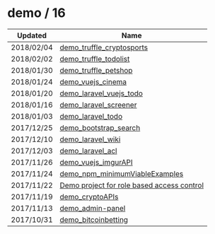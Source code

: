 
  # demo / 16

  | Updated    | Name                                                                                        |
| ---------- | ------------------------------------------------------------------------------------------- |
| 2018/02/04 | [demo_truffle_cryptosports](https://github.com/marcpre/demo_truffle_cryptosports)           |
| 2018/02/02 | [demo_truffle_todolist](https://github.com/marcpre/demo_truffle_todolist)                   |
| 2018/01/30 | [demo_truffle_petshop](https://github.com/marcpre/demo_truffle_petshop)                     |
| 2018/01/24 | [demo_vuejs_cinema](https://github.com/marcpre/demo_vuejs_cinema)                           |
| 2018/01/20 | [demo_laravel_vuejs_todo](https://github.com/marcpre/demo_laravel_vuejs_todo)               |
| 2018/01/16 | [demo_laravel_screener](https://github.com/marcpre/demo_laravel_screener)                   |
| 2018/01/03 | [demo_laravel_todo](https://github.com/marcpre/demo_laravel_todo)                           |
| 2017/12/25 | [demo_bootstrap_search](https://github.com/marcpre/demo_bootstrap_search)                   |
| 2017/12/10 | [demo_laravel_wiki](https://github.com/marcpre/demo_laravel_wiki)                           |
| 2017/12/03 | [demo_laravel_acl](https://github.com/marcpre/demo_laravel_acl)                             |
| 2017/11/26 | [demo_vuejs_imgurAPI](https://github.com/marcpre/demo_vuejs_imgurAPI)                       |
| 2017/11/24 | [demo_npm_minimumViableExamples](https://github.com/marcpre/demo_npm_minimumViableExamples) |
| 2017/11/22 | [Demo project for role based access control](https://github.com/marcpre/demo_npm_rbac)      |
| 2017/11/19 | [demo_cryptoAPIs](https://github.com/marcpre/demo_cryptoAPIs)                               |
| 2017/11/13 | [demo_admin-panel](https://github.com/marcpre/demo_admin-panel)                             |
| 2017/10/31 | [demo_bitcoinbetting](https://github.com/marcpre/demo_bitcoinbetting)                       |
  